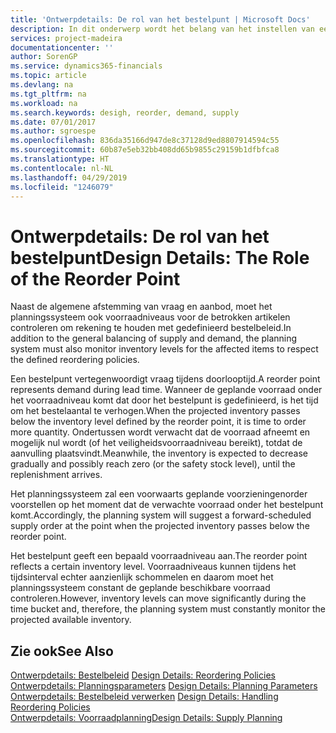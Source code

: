 ```yaml
---
title: 'Ontwerpdetails: De rol van het bestelpunt | Microsoft Docs'
description: In dit onderwerp wordt het belang van het instellen van een bestelpunt aangegeven, zodat u weet wanneer u meer voorraad moet bestellen.
services: project-madeira
documentationcenter: ''
author: SorenGP
ms.service: dynamics365-financials
ms.topic: article
ms.devlang: na
ms.tgt_pltfrm: na
ms.workload: na
ms.search.keywords: desigh, reorder, demand, supply
ms.date: 07/01/2017
ms.author: sgroespe
ms.openlocfilehash: 836da35166d947de8c37128d9ed8807914594c55
ms.sourcegitcommit: 60b87e5eb32bb408dd65b9855c29159b1dfbfca8
ms.translationtype: HT
ms.contentlocale: nl-NL
ms.lasthandoff: 04/29/2019
ms.locfileid: "1246079"
---
```

# <a name="design-details-the-role-of-the-reorder-point"></a><span data-ttu-id="91b20-103">Ontwerpdetails: De rol van het bestelpunt</span><span class="sxs-lookup"><span data-stu-id="91b20-103">Design Details: The Role of the Reorder Point</span></span>
<span data-ttu-id="91b20-104">Naast de algemene afstemming van vraag en aanbod, moet het planningssysteem ook voorraadniveaus voor de betrokken artikelen controleren om rekening te houden met gedefinieerd bestelbeleid.</span><span class="sxs-lookup"><span data-stu-id="91b20-104">In addition to the general balancing of supply and demand, the planning system must also monitor inventory levels for the affected items to respect the defined reordering policies.</span></span>  
  
<span data-ttu-id="91b20-105">Een bestelpunt vertegenwoordigt vraag tijdens doorlooptijd.</span><span class="sxs-lookup"><span data-stu-id="91b20-105">A reorder point represents demand during lead time.</span></span> <span data-ttu-id="91b20-106">Wanneer de geplande voorraad onder het voorraadniveau komt dat door het bestelpunt is gedefinieerd, is het tijd om het bestelaantal te verhogen.</span><span class="sxs-lookup"><span data-stu-id="91b20-106">When the projected inventory passes below the inventory level defined by the reorder point, it is time to order more quantity.</span></span> <span data-ttu-id="91b20-107">Ondertussen wordt verwacht dat de voorraad afneemt en mogelijk nul wordt (of het veiligheidsvoorraadniveau bereikt), totdat de aanvulling plaatsvindt.</span><span class="sxs-lookup"><span data-stu-id="91b20-107">Meanwhile, the inventory is expected to decrease gradually and possibly reach zero (or the safety stock level), until the replenishment arrives.</span></span>  
  
<span data-ttu-id="91b20-108">Het planningssysteem zal een voorwaarts geplande voorzieningenorder voorstellen op het moment dat de verwachte voorraad onder het bestelpunt komt.</span><span class="sxs-lookup"><span data-stu-id="91b20-108">Accordingly, the planning system will suggest a forward-scheduled supply order at the point when the projected inventory passes below the reorder point.</span></span>  
  
<span data-ttu-id="91b20-109">Het bestelpunt geeft een bepaald voorraadniveau aan.</span><span class="sxs-lookup"><span data-stu-id="91b20-109">The reorder point reflects a certain inventory level.</span></span> <span data-ttu-id="91b20-110">Voorraadniveaus kunnen tijdens het tijdsinterval echter aanzienlijk schommelen en daarom moet het planningssysteem constant de geplande beschikbare voorraad controleren.</span><span class="sxs-lookup"><span data-stu-id="91b20-110">However, inventory levels can move significantly during the time bucket and, therefore, the planning system must constantly monitor the projected available inventory.</span></span>  
  
## <a name="see-also"></a><span data-ttu-id="91b20-111">Zie ook</span><span class="sxs-lookup"><span data-stu-id="91b20-111">See Also</span></span>  
<span data-ttu-id="91b20-112">[Ontwerpdetails: Bestelbeleid](design-details-reordering-policies.md) </span><span class="sxs-lookup"><span data-stu-id="91b20-112">[Design Details: Reordering Policies](design-details-reordering-policies.md) </span></span>  
<span data-ttu-id="91b20-113">[Ontwerpdetails: Planningsparameters](design-details-planning-parameters.md) </span><span class="sxs-lookup"><span data-stu-id="91b20-113">[Design Details: Planning Parameters](design-details-planning-parameters.md) </span></span>  
<span data-ttu-id="91b20-114">[Ontwerpdetails: Bestelbeleid verwerken](design-details-handling-reordering-policies.md) </span><span class="sxs-lookup"><span data-stu-id="91b20-114">[Design Details: Handling Reordering Policies](design-details-handling-reordering-policies.md) </span></span>  
[<span data-ttu-id="91b20-115">Ontwerpdetails: Voorraadplanning</span><span class="sxs-lookup"><span data-stu-id="91b20-115">Design Details: Supply Planning</span></span>](design-details-supply-planning.md)